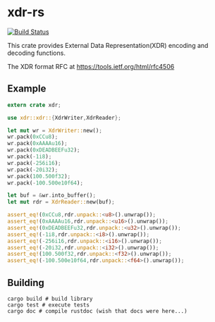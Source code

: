 xdr-rs
======

[![Build Status](https://travis-ci.org/savant2212/xdr-rs.svg?branch=master)](https://travis-ci.org/savant2212/xdr-rs)

This crate provides External Data Representation(XDR) encoding and decoding functions.

The XDR format RFC at https://tools.ietf.org/html/rfc4506

Example
-------

```rust
extern crate xdr;

use xdr::xdr::{XdrWriter,XdrReader};

let mut wr = XdrWriter::new();
wr.pack(0xCCu8);
wr.pack(0xAAAAu16);
wr.pack(0xDEADBEEFu32);
wr.pack(-1i8);
wr.pack(-256i16);
wr.pack(-20i32);
wr.pack(100.500f32);
wr.pack(-100.500e10f64);

let buf = &wr.into_buffer();
let mut rdr = XdrReader::new(buf);

assert_eq!(0xCCu8,rdr.unpack::<u8>().unwrap());
assert_eq!(0xAAAAu16,rdr.unpack::<u16>().unwrap());
assert_eq!(0xDEADBEEFu32,rdr.unpack::<u32>().unwrap());
assert_eq!(-1i8,rdr.unpack::<i8>().unwrap());
assert_eq!(-256i16,rdr.unpack::<i16>().unwrap());
assert_eq!(-20i32,rdr.unpack::<i32>().unwrap());
assert_eq!(100.500f32,rdr.unpack::<f32>().unwrap());
assert_eq!(-100.500e10f64,rdr.unpack::<f64>().unwrap());
```

Building
--------

	cargo build # build library
	cargo test # execute tests
	cargo doc # compile rustdoc (wish that docs were here...)

